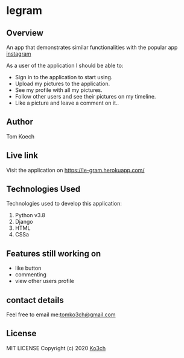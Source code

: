 # legram

## Overview
An app that demonstrates similar functionalities with the popular app [instagram](https://www.instagram.com/)

As a user of the application I should be able to:

- Sign in to the application to start using.
- Upload my pictures to the application.
- See my profile with all my pictures.
- Follow other users and see their pictures on my timeline.
- Like a picture and leave a comment on it..

## Author
Tom Koech

## Live link
Visit the application on https://le-gram.herokuapp.com/

## Technologies Used
Technologies used to develop this application:

1. Python v3.8
2. Django
4. HTML 
5. CSSa

## Features still working on
- like button
- commenting
- view other users profile

## contact details

Feel free to email me:[tomko3ch@gmail.com](mailto:tomko3ch@gmail.com)

## License
MIT LICENSE
Copyright (c) 2020 [Ko3ch](https://github.com/Ko3ch)